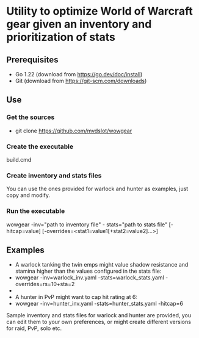 # Utility to optimize World of Warcraft gear given an inventory and prioritization of stats

## Prerequisites

* Go 1.22 (download from <https://go.dev/doc/install>)
* Git (download from <https://git-scm.com/downloads>)

## Use

### Get the sources

* git clone <https://github.com/mvdslot/wowgear>

### Create the executable

build.cmd

### Create inventory and stats files

You can use the ones provided for warlock and hunter as examples, just copy and modify.

### Run the executable

wowgear -inv="path to inventory file" - stats="path to stats file" [-hitcap=value] [-overrides=<stat1=value1[+stat2=value2]...>]

## Examples

* A warlock tanking the twin emps might value shadow resistance and stamina higher than the values configured in the stats file:
* wowgear -inv=warlock_inv.yaml -stats=warlock_stats.yaml -overrides=rs=10+sta=2
*
* A hunter in PvP might want to cap hit rating at 6:
* wowgear -inv=hunter_inv.yaml -stats=hunter_stats.yaml -hitcap=6

Sample inventory and stats files for warlock and hunter are provided, you can edit them to your own preferences, or might create different versions for raid, PvP, solo etc.
